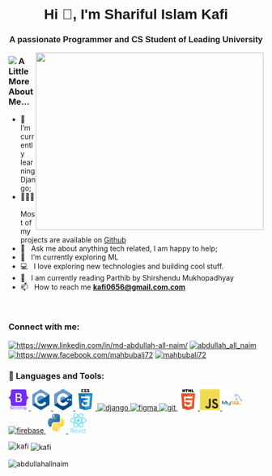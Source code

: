 <!-- Header Section -->
<h1 align="center"><font face="Arial">Hi 👋, I'm Shariful Islam Kafi </font></h1>
<h3 align="center"><font face="Arial">A passionate Programmer and CS Student of Leading University</font></h3>


<!-- GIF -->
<img align="right" height="350" width="450" src="https://camo.githubusercontent.com/2366b34bb903c09617990fb5fff4622f3e941349e846ddb7e73df872a9d21233/68747470733a2f2f63646e2e6472696262626c652e636f6d2f75736572732f3733303730332f73637265656e73686f74732f363538313234332f6176656e746f2e676966" />

 ### <img src="https://media.giphy.com/media/VgCDAzcKvsR6OM0uWg/giphy.gif" width="40"> A Little More About Me...

- 🌱 &nbsp; I’m currently learning Django; 
- 👨🏻‍💻 &nbsp; Most of my projects are available on [Github](https://github.com/Shariful-Islam-Kafi?tab=repositories)
- 💬 &nbsp; Ask me about anything tech related, I am happy to help;
- 🚀 &nbsp; I’m currently exploring ML
- 💻 &nbsp; I love exploring new technologies and building cool stuff.
- 📖 &nbsp; I am currently reading Parthib by Shirshendu Mukhopadhyay
- 📫 &nbsp; How to reach me **kafi0656@gmail.com.com**

<br>
<h3 align="left">Connect with me:</h3>
<p align="left">
<a href="https://www.linkedin.com/in/shariful-islam-kafi-922a0b34a/" target="blank"><img align="center" src="https://raw.githubusercontent.com/rahuldkjain/github-profile-readme-generator/master/src/images/icons/Social/linked-in-alt.svg" alt="https://www.linkedin.com/in/md-abdullah-all-naim/" height="30" width="40" /></a>
<a href="https://codeforces.com/profile/kafi2001" target="blank"><img align="center" src="https://raw.githubusercontent.com/rahuldkjain/github-profile-readme-generator/master/src/images/icons/Social/codeforces.svg" alt="abdullah_all_naim" height="30" width="40" /></a>
<a href="https://www.facebook.com/sharifulislam.kafi.94" target="blank"><img align="center" src="https://raw.githubusercontent.com/rahuldkjain/github-profile-readme-generator/master/src/images/icons/Social/facebook.svg" alt="https://www.facebook.com/mahbubali72" height="30" width="40" /></a>
<a href="https://www.instagram.com/kafi._.03/" target="blank"><img align="center" src="https://raw.githubusercontent.com/rahuldkjain/github-profile-readme-generator/master/src/images/icons/Social/instagram.svg" alt="mahbubali72" height="30" width="40" /></a>
</p>

### 🔨 Languages and Tools:

<p align="left"> <a href="https://getbootstrap.com" target="_blank" rel="noreferrer"> <img src="https://raw.githubusercontent.com/devicons/devicon/master/icons/bootstrap/bootstrap-plain-wordmark.svg" alt="bootstrap" width="40" height="42px"/> </a> 
<a href="https://www.cprogramming.com/" target="_blank" rel="noreferrer"> <img src="https://raw.githubusercontent.com/devicons/devicon/master/icons/c/c-original.svg" alt="c" width="40" height="42px"/> </a> 
<a href="https://www.w3schools.com/cpp/" target="_blank" rel="noreferrer"> <img src="https://raw.githubusercontent.com/devicons/devicon/master/icons/cplusplus/cplusplus-original.svg" alt="cplusplus" width="40" height="42px"/> </a> 
<a href="https://www.w3schools.com/css/" target="_blank" rel="noreferrer"> <img src="https://raw.githubusercontent.com/devicons/devicon/master/icons/css3/css3-original-wordmark.svg" alt="css3" width="40" height="42px"/> </a> 
<a href="https://www.djangoproject.com/" target="_blank" rel="noreferrer"> <img src="https://cdn.worldvectorlogo.com/logos/django.svg" alt="django" width="40" height="42px"/> </a> 
<a href="https://www.figma.com/" target="_blank" rel="noreferrer"> <img src="https://www.vectorlogo.zone/logos/figma/figma-icon.svg" alt="figma" width="40" height="42px"/> </a> 
<a href="https://git-scm.com/" target="_blank" rel="noreferrer"> <img src="https://www.vectorlogo.zone/logos/git-scm/git-scm-icon.svg" alt="git" width="40" height="42px"/> </a> 
<a href="https://www.w3.org/html/" target="_blank" rel="noreferrer"> <img src="https://raw.githubusercontent.com/devicons/devicon/master/icons/html5/html5-original-wordmark.svg" alt="html5" width="40" height="42px"/> </a> 
<a href="https://developer.mozilla.org/en-US/docs/Web/JavaScript" target="_blank" rel="noreferrer"> <img src="https://raw.githubusercontent.com/devicons/devicon/master/icons/javascript/javascript-original.svg" alt="javascript" width="40" height="42px"/> </a> 
<a href="https://www.mysql.com/" target="_blank" rel="noreferrer"> <img src="https://raw.githubusercontent.com/devicons/devicon/master/icons/mysql/mysql-original-wordmark.svg" alt="mysql" width="40" height="42px"/> </a> 
<a href="https://firebase.google.com/" target="_blank"> <img src="https://raw.githubusercontent.com/rahul-jha98/github_readme_icons/main/language_and_tools/square/firebase/firebase.svg" alt="firebase" height ="42px"/> </a>
<a href="https://www.python.org" target="_blank" rel="noreferrer"> <img src="https://raw.githubusercontent.com/devicons/devicon/master/icons/python/python-original.svg" alt="python" width="40" height="42px"/> </a> 
<a href="https://reactjs.org/" target="_blank" rel="noreferrer"> <img src="https://raw.githubusercontent.com/devicons/devicon/master/icons/react/react-original-wordmark.svg" alt="react" width="40" height="v"/> </a> </p>



<p><img align="left" src="https://github-readme-stats.vercel.app/api/top-langs?username=Shariful-Islam-Kafi&show_icons=true&locale=en&layout=compact" alt="kafi" /></p>

<p>&nbsp;<img align="center" src="https://github-readme-stats.vercel.app/api?username=Shariful-Islam-Kafi&show_icons=true&locale=en" alt="kafi" /></p>

<p><img align="center" src="https://github-readme-streak-stats.herokuapp.com/?user=Shariful-Islam-Kafi&" alt="abdullahallnaim" /></p>

